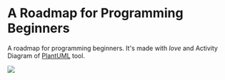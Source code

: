 # A Roadmap for Programming Beginners
A roadmap for programming beginners. It's made with *love* and Activity Diagram of [PlantUML](https://plantuml.com/ "PlantUML") tool.

<img src="https://www.plantuml.com/plantuml/svg/jLZVSnCv4dxFNw4DL97KCHx8_QY3szojIO3D7Moycm0FIyhLbjepmXffLkfnudsul_qaZSSMGs8cjTmBcT5qVr_trrAtp0-Em59JgRr7O_QB0L51pUR6iearXOMgahfWBx2GMgDrUuzUW4F1Z6OJ1PhUlNt3nfpaKjAAdKe87izPILIxvtbUUvC0FUAcoc5jbedMB9iXmTwZIxmXvcYbFCyTdjoYKRZtw9MnJ5PG84CXIHhDG0jMe4OBuVKn0yxHEMQqHyCsmeWlqCb2Cp96iOEEu_hwUXHvo9j4eaFc6MoJv3QtfcB-KnMO0kXpzWcMmB9FODacoF2IaLiMpBO2ZkeWwDuUOoH98HkYh3T-TD7CFY4dpwYCzGlVFIJaPNXhB3jc-mzELg3tuuSA2P8F4waN-n73etCKZSN89RL3Iu79jTWkU3VwjyOG2bPlZ1-klnyyr53XO_QmiSeTx-_xfrPXTRolpVvXu0ZyBVTn5r9Sb7Dsq5cpOn_M2fttOApd4eDjNL0BETzBt0Cj-yxx9evjA1_r_f_YunUUQ-Jdty_-6QF_FlSFmV8VuNkmtEJftwDANJrcKN-lZr-C9-6phmeBx-nNvif0L54RGcPbKH9BQXEZICjwOZJ7Eehj0QBNNIYXa0dAwxLyATe5DVDv0fNk5K-nhTrO5SPAAYlt-EFUhx-cEtrHWWOE0glLoDWYvwQg6vAwUqAREIvHSynXW_90Qh8c8vDjrzX_F18Rjr1NLw5ASsCN_ayIYEyIahCpxO7pyuRydpGWJobGoGLIALqyUGgTCzhbuN0vRcLDkGpE6MYHcGZWDHN8WXSBRbjc1WL8_Jd_Ux0IPWhlemFKML-AhBPISrbxeBpU5YHx-kHfxiZOyBpig7B8mOK-awxsvDePT2lQvQhkXOrwT2qNiaOX8SOStl9J89YIDsOVkezNLnzrFrzgGfoWN6saRjjSb-KqIUdMnQdeEDoef8fTTbYJW9Mo9M4kqJf9gssWCQ4fQ37TYl9XQxXRav-WEqzBrA793r2czPdoZS_q84dgy6wz12xD5aj7c6mBuzYfDxZTiv9aPGrB5VRIMcKHtCE6pLm92tGrWWrRAan23YgRDve7tEnBffoTrrBxfwkhnso5RfT49wQglDkGFRCsdHxqgzqJ9c55BGBnch_FhDj136e8Us8-889TAPzfWPhQeTyh82fJetKZfy2Lmb2a3sTrbHyzoP_yBVxxvx_-_UZeMIvWAKLMejHOeKIRbQ137yhmfbQUr6NN9L0cAQDGlz07hwqap0gBVZrqiQvE0nLxOqpj7d_JCweyvEt7SvU2OsjXDQHeqJ0b_3-s6mXST-UIXFyMo4g--roySsZPASwbHi52juojzMiLUhK-b9zhquMxdWj1cIYHr09lHdLPvni_Td8H9UghWyhyrg2cxOWRQII_5wTT7uYPA_Rl2_R2cCKjENDhTcOy0Qya4bes0UUyeWFgk_7vWqVoWfiQ1_15kuHhhMZ2CtIkd6coHZHHkYcPQN9ZQbdwKsPtuNz1tbWtRC9iR0SbyiUlORRbM-AEUzYEsfokmeJXRAoKuR5hxgoaiI6W-EFg0i7oChpTSRLSIjU4cE9UHltDKivT6qMMB46tU9_KSTOCEGRHhl3Oznw2hwH2rx_gViEcEFVuKsdktU5Vtd2iGwtPZw256jODDaxJCZZrz4YbI8UQTEJo2mA-SFcbHNJvQmjr-PMTSfXYn9yzaYS_UuQ4k_OQDfvS2D0iqSwLkOv582XSNhGOMOeHSpbVczxr6sSySsI1Kvmjzx-sF-ZyarlstSsMzRWdPqF8lDbWo5F3csfxg-fjOM5kLeKdqQgTUUsekZH6TSU4RJS7wtXwbnyvis3b89bQsrNNN-zpRtS4Me0LcMenugrzY0BlCVRq_jOh96MELt77p8nPvAZpvP7VUnGRr0M19HJPU6OQojOOsOa9qqcnT4XrIgL2fGMGqMgeGcFd39T0SedjnUch4pG4xnA0J8NhylHaqu_7Fu_p2THefq_3VKP0t0_AJSsytQIEh4-biUZoDDh8d5nQjlTqGWjaRCWvdRH5ey2obpUrHmfo3SbtxJN5ZLUIyC2xrhEfnS83jBltIwi-JhIsiV9iec1LMEDbkTNA_vT0t-xehixn-jrPskXsRihkNWdgrjxewHM2rIlJG0bkWKgrOVpOldHLsKLn7l-mSojH4uelUD8-u7cecM7ak0RYvR-Mn-R3-vzVscRwzErVs7ifqB03pp4nbfgYGOU7kmVLYR4cxByXjyUDxUvRbcfQdrgg_5bRx3SDT5hqwJLlh4LDWslonXII3xR-2UdQVqljxnYa4o12gpy_BQ-y3mQ0xI5fipmQIJvgvlFHpER_dS7lKadJ_IyLQ64qSFExr2Nat6YEaepBO0cQWp0kdszWMtt66fGfLhUMBfaxMZ1dcD5iD1eTxls0MZIL-Xy0">


